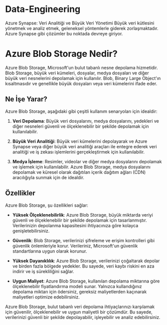 # Data-Engineering
Azure Synapse: Veri Analitiği ve Büyük Veri Yönetimi 
Büyük veri kütlesini yönetmek ve analiz etmek, geleneksel yöntemlerle giderek zorlaşmaktadır. Azure Synapse gibi çözümler bu noktada devreye giriyor.




# Azure Blob Storage Nedir?

Azure Blob Storage, Microsoft'un bulut tabanlı nesne depolama hizmetidir. Blob Storage, büyük veri kümeleri, dosyalar, medya dosyaları ve diğer büyük veri nesnelerini depolamak için kullanılır. Blob, Binary Large Object'ın kısaltmasıdır ve genellikle büyük dosyaları veya veri kümelerini ifade eder.

## Ne İşe Yarar?

Azure Blob Storage, aşağıdaki gibi çeşitli kullanım senaryoları için idealdir:

1. **Veri Depolama**: Büyük veri dosyalarını, medya dosyalarını, yedekleri ve diğer nesneleri güvenli ve ölçeklenebilir bir şekilde depolamak için kullanılabilir.
   
2. **Büyük Veri Analitiği**: Büyük veri kümelerini depolayarak ve Azure Synapse veya diğer büyük veri analitiği araçları ile entegre ederek veri analitiği ve iş zekası işlemlerini gerçekleştirmek için kullanılabilir.
   
3. **Medya İşleme**: Resimler, videolar ve diğer medya dosyalarını depolamak ve işlemek için kullanılabilir. Azure Blob Storage, medya dosyalarını depolamak ve küresel olarak dağıtılan içerik dağıtım ağları (CDN) aracılığıyla sunmak için de idealdir.

## Özellikler

Azure Blob Storage, şu özellikleri sağlar:

- **Yüksek Ölçeklenebilirlik**: Azure Blob Storage, büyük miktarda veriyi güvenli ve ölçeklenebilir bir şekilde depolamak için tasarlanmıştır. Verilerinizin depolanma kapasitesini ihtiyacınıza göre kolayca genişletebilirsiniz.
  
- **Güvenlik**: Blob Storage, verilerinizi şifreleme ve erişim kontrolleri gibi güvenlik önlemleriyle korur. Verileriniz, Microsoft'un güvenlik standartlarına uygun olarak korunur.
  
- **Yüksek Dayanıklılık**: Azure Blob Storage, verilerinizi çoğaltarak depolar ve birden fazla bölgede yedekler. Bu sayede, veri kaybı riskini en aza indirir ve iş sürekliliğini sağlar.
  
- **Uygun Maliyet**: Azure Blob Storage, kullanılan depolama miktarına göre ölçeklenebilir fiyatlandırma modeli sunar. Yalnızca kullandığınız depolama miktarı için ödersiniz, gereksiz maliyetlerden kaçınarak maliyetleri optimize edebilirsiniz.

Azure Blob Storage, bulut tabanlı veri depolama ihtiyaçlarınızı karşılamak için güvenilir, ölçeklenebilir ve uygun maliyetli bir çözümdür. Bu sayede, verilerinizi güvenli bir şekilde depolayabilir, işleyebilir ve analiz edebilirsiniz.
